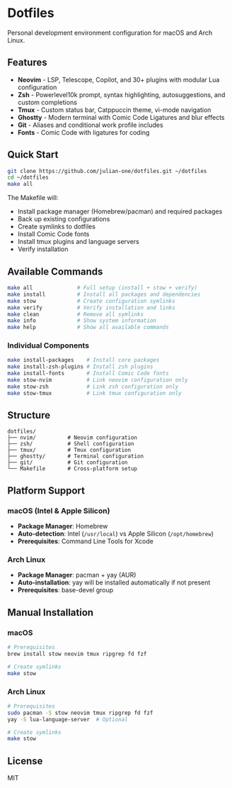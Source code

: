 # Dotfiles

Personal development environment configuration for macOS and Arch Linux.

## Features

- **Neovim** - LSP, Telescope, Copilot, and 30+ plugins with modular Lua configuration
- **Zsh** - Powerlevel10k prompt, syntax highlighting, autosuggestions, and custom completions
- **Tmux** - Custom status bar, Catppuccin theme, vi-mode navigation
- **Ghostty** - Modern terminal with Comic Code Ligatures and blur effects
- **Git** - Aliases and conditional work profile includes
- **Fonts** - Comic Code with ligatures for coding

## Quick Start

```bash
git clone https://github.com/julian-one/dotfiles.git ~/dotfiles
cd ~/dotfiles
make all
```

The Makefile will:
- Install package manager (Homebrew/pacman) and required packages
- Back up existing configurations  
- Create symlinks to dotfiles
- Install Comic Code fonts
- Install tmux plugins and language servers
- Verify installation

## Available Commands

```bash
make all              # Full setup (install + stow + verify)
make install          # Install all packages and dependencies
make stow             # Create configuration symlinks
make verify           # Verify installation and links
make clean            # Remove all symlinks
make info             # Show system information
make help             # Show all available commands
```

### Individual Components
```bash
make install-packages    # Install core packages
make install-zsh-plugins # Install zsh plugins
make install-fonts       # Install Comic Code fonts
make stow-nvim           # Link neovim configuration only
make stow-zsh            # Link zsh configuration only
make stow-tmux           # Link tmux configuration only
```

## Structure

```
dotfiles/
├── nvim/          # Neovim configuration
├── zsh/           # Shell configuration
├── tmux/          # Tmux configuration
├── ghostty/       # Terminal configuration
├── git/           # Git configuration
└── Makefile       # Cross-platform setup
```

## Platform Support

### macOS (Intel & Apple Silicon)
- **Package Manager**: Homebrew
- **Auto-detection**: Intel (`/usr/local`) vs Apple Silicon (`/opt/homebrew`)
- **Prerequisites**: Command Line Tools for Xcode

### Arch Linux
- **Package Manager**: pacman + yay (AUR)
- **Auto-installation**: yay will be installed automatically if not present
- **Prerequisites**: base-devel group

## Manual Installation

### macOS
```bash
# Prerequisites
brew install stow neovim tmux ripgrep fd fzf

# Create symlinks
make stow
```

### Arch Linux
```bash
# Prerequisites
sudo pacman -S stow neovim tmux ripgrep fd fzf
yay -S lua-language-server  # Optional

# Create symlinks  
make stow
```

## License

MIT